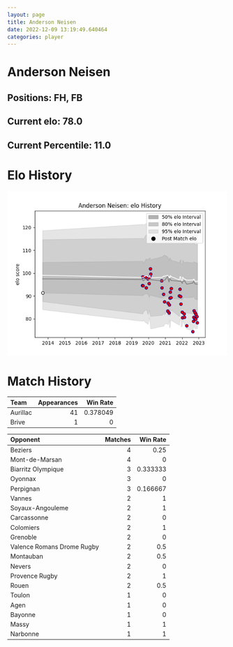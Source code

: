 ```yaml
---  
layout: page  
title: Anderson Neisen  
date: 2022-12-09 13:19:49.640464  
categories: player  
---
```

# Anderson Neisen

## Positions: FH, FB

## Current elo: 78.0

## Current Percentile: 11.0

# Elo History


![elo history](history_AndersonNeisen.png)
# Match History


| Team     |   Appearances |   Win Rate |
|:---------|--------------:|-----------:|
| Aurillac |            41 |   0.378049 |
| Brive    |             1 |   0        |

| Opponent                   |   Matches |   Win Rate |
|:---------------------------|----------:|-----------:|
| Beziers                    |         4 |   0.25     |
| Mont-de-Marsan             |         4 |   0        |
| Biarritz Olympique         |         3 |   0.333333 |
| Oyonnax                    |         3 |   0        |
| Perpignan                  |         3 |   0.166667 |
| Vannes                     |         2 |   1        |
| Soyaux-Angouleme           |         2 |   1        |
| Carcassonne                |         2 |   0        |
| Colomiers                  |         2 |   1        |
| Grenoble                   |         2 |   0        |
| Valence Romans Drome Rugby |         2 |   0.5      |
| Montauban                  |         2 |   0.5      |
| Nevers                     |         2 |   0        |
| Provence Rugby             |         2 |   1        |
| Rouen                      |         2 |   0.5      |
| Toulon                     |         1 |   0        |
| Agen                       |         1 |   0        |
| Bayonne                    |         1 |   0        |
| Massy                      |         1 |   1        |
| Narbonne                   |         1 |   1        |